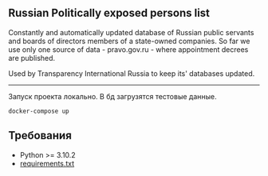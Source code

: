 ## Russian Politically exposed persons list

Constantly and automatically updated database of Russian public servants and boards of directors members of a state-owned companies. So far we use only one source of data - pravo.gov.ru - where appointment decrees are published. 

Used by Transparency International Russia to keep its' databases updated.
***
Запуск проекта локально. В бд загрузятся тестовые данные.

```
docker-compose up
```
## Требования
* Python >= 3.10.2
* [requirements.txt](https://github.com/kbondar17/russian-pep/blob/main/site/requirements.txt) 

